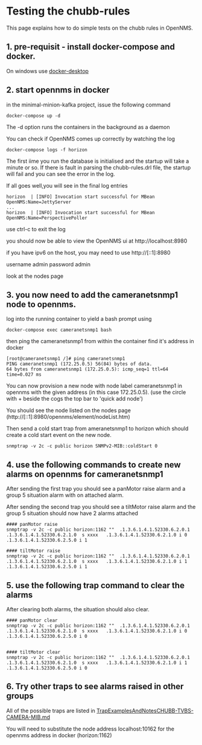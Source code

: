 # Testing the chubb-rules

This page explains how to do simple tests on the chubb rules in OpenNMS.

## 1. pre-requisit -  install docker-compose and docker. 
On windows use [docker-desktop](https://www.docker.com/products/docker-desktop/)

## 2. start opennms in docker

in the minimal-minion-kafka project, issue the following command

```
docker-compose up -d
```
The -d option runs the containers in the background as a daemon

You can check if OpenNMS comes up correctly by watching the log

```
docker-compose logs -f horizon
```

The first iime you run the database is initialised and the startup will take a minute or so.
If there is fault in parsing the chubb-rules.drl file, the startup will fail and you can see the error in the log.

If all goes well,you will see in the final log entries
```
horizon  | [INFO] Invocation start successful for MBean OpenNMS:Name=JettyServer
...
horizon  | [INFO] Invocation start successful for MBean OpenNMS:Name=PerspectivePoller
```

use ctrl-c to exit the log

you should now be able to view the OpenNMS ui at
http://localhost:8980

if you have ipv6 on the host, you may need to use
http://[::1]:8980

username admin
password admin

look at the nodes page

## 3. you now need to add the cameranetsnmp1 node to opennms.

log into the running container to yield a bash prompt using

```
docker-compose exec cameranetsnmp1 bash
```
then ping the cameranetsnmp1 from within the container find it's address in docker 
```
[root@cameranetsnmp1 /]# ping cameranetsnmp1
PING cameranetsnmp1 (172.25.0.5) 56(84) bytes of data.
64 bytes from cameranetsnmp1 (172.25.0.5): icmp_seq=1 ttl=64 time=0.027 ms
```
You can now provision a new node with node label cameranetsnmp1 in opennms with the given address (in this case 172.25.0.5).
(use the circle with + beside the cogs  the top bar to 'quick add node')

You should see the node listed on the nodes page (http://[::1]:8980/opennms/element/nodeList.htm)

Then send a cold start trap from ameranetsnmp1 to horizon which should create a cold start event on the new node.

```
snmptrap -v 2c -c public horizon SNMPv2-MIB::coldStart 0
```


## 4. use the following commands to create new alarms on opennms for cameranetsnmp1

After sending the first trap you should see a panMotor raise alarm and a group 5 situation alarm with on attached alarm.

After sending the second trap you should see a tiltMotor raise alarm and the group 5 situation should now have 2 alarms attached

```
#### panMotor raise
snmptrap -v 2c -c public horizon:1162 ""  .1.3.6.1.4.1.52330.6.2.0.1        .1.3.6.1.4.1.52330.6.2.1.0  s xxxx   .1.3.6.1.4.1.52330.6.2.1.0 i 0  .1.3.6.1.4.1.52330.6.2.5.0 i 1

#### tiltMotor raise
snmptrap -v 2c -c public horizon:1162 ""  .1.3.6.1.4.1.52330.6.2.0.1        .1.3.6.1.4.1.52330.6.2.1.0  s xxxx   .1.3.6.1.4.1.52330.6.2.1.0 i 1  .1.3.6.1.4.1.52330.6.2.5.0 i 1

```

## 5. use the following trap command to clear the alarms

After clearing both alarms, the situation should also clear.

```
#### panMotor clear
snmptrap -v 2c -c public horizon:1162 ""  .1.3.6.1.4.1.52330.6.2.0.1        .1.3.6.1.4.1.52330.6.2.1.0  s xxxx   .1.3.6.1.4.1.52330.6.2.1.0 i 0  .1.3.6.1.4.1.52330.6.2.5.0 i 0


#### tiltMotor clear
snmptrap -v 2c -c public horizon:1162 ""  .1.3.6.1.4.1.52330.6.2.0.1        .1.3.6.1.4.1.52330.6.2.1.0  s xxxx   .1.3.6.1.4.1.52330.6.2.1.0 i 1  .1.3.6.1.4.1.52330.6.2.5.0 i 0
```

##  6. Try other traps to see alarms raised in other groups

All of the possible traps are listed in [TrapExamplesAndNotesCHUBB-TVBS-CAMERA-MIB.md](../chubb-mib/2022-07/CHUBB/processedOpenNMS/TrapExamplesAndNotesCHUBB-TVBS-CAMERA-MIB.md)

You will need to substitute the node address localhost:10162 for the opennms address in docker (horizon:1162)



